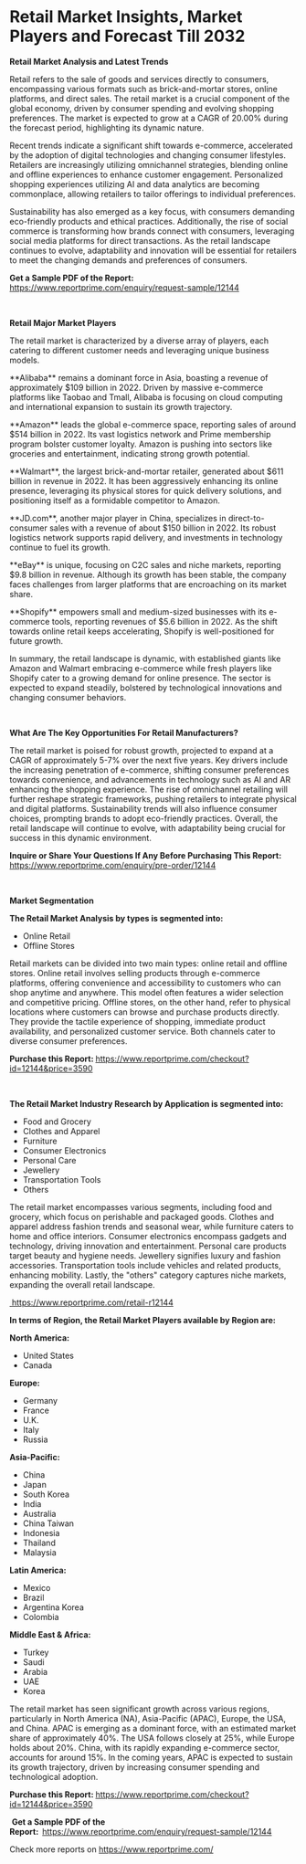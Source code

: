 <p><h1>Retail Market Insights, Market Players and Forecast Till 2032</h1></p><p><strong>Retail Market Analysis and Latest Trends</strong></p>
<p><p>Retail refers to the sale of goods and services directly to consumers, encompassing various formats such as brick-and-mortar stores, online platforms, and direct sales. The retail market is a crucial component of the global economy, driven by consumer spending and evolving shopping preferences. The market is expected to grow at a CAGR of 20.00% during the forecast period, highlighting its dynamic nature.</p><p>Recent trends indicate a significant shift towards e-commerce, accelerated by the adoption of digital technologies and changing consumer lifestyles. Retailers are increasingly utilizing omnichannel strategies, blending online and offline experiences to enhance customer engagement. Personalized shopping experiences utilizing AI and data analytics are becoming commonplace, allowing retailers to tailor offerings to individual preferences.</p><p>Sustainability has also emerged as a key focus, with consumers demanding eco-friendly products and ethical practices. Additionally, the rise of social commerce is transforming how brands connect with consumers, leveraging social media platforms for direct transactions. As the retail landscape continues to evolve, adaptability and innovation will be essential for retailers to meet the changing demands and preferences of consumers.</p></p>
<p><strong>Get a Sample PDF of the Report:&nbsp;</strong> <a href="https://www.reportprime.com/enquiry/request-sample/12144?utm_campaign=2744&utm_medium=2&utm_source=Github&utm_content=ia&utm_term=18032025&utm_id=retail">https://www.reportprime.com/enquiry/request-sample/12144</a></p>
<p>&nbsp;</p>
<p><strong>Retail Major Market Players</strong></p>
<p><p>The retail market is characterized by a diverse array of players, each catering to different customer needs and leveraging unique business models. </p><p>**Alibaba** remains a dominant force in Asia, boasting a revenue of approximately $109 billion in 2022. Driven by massive e-commerce platforms like Taobao and Tmall, Alibaba is focusing on cloud computing and international expansion to sustain its growth trajectory.</p><p>**Amazon** leads the global e-commerce space, reporting sales of around $514 billion in 2022. Its vast logistics network and Prime membership program bolster customer loyalty. Amazon is pushing into sectors like groceries and entertainment, indicating strong growth potential.</p><p>**Walmart**, the largest brick-and-mortar retailer, generated about $611 billion in revenue in 2022. It has been aggressively enhancing its online presence, leveraging its physical stores for quick delivery solutions, and positioning itself as a formidable competitor to Amazon.</p><p>**JD.com**, another major player in China, specializes in direct-to-consumer sales with a revenue of about $150 billion in 2022. Its robust logistics network supports rapid delivery, and investments in technology continue to fuel its growth.</p><p>**eBay** is unique, focusing on C2C sales and niche markets, reporting $9.8 billion in revenue. Although its growth has been stable, the company faces challenges from larger platforms that are encroaching on its market share.</p><p>**Shopify** empowers small and medium-sized businesses with its e-commerce tools, reporting revenues of $5.6 billion in 2022. As the shift towards online retail keeps accelerating, Shopify is well-positioned for future growth.</p><p>In summary, the retail landscape is dynamic, with established giants like Amazon and Walmart embracing e-commerce while fresh players like Shopify cater to a growing demand for online presence. The sector is expected to expand steadily, bolstered by technological innovations and changing consumer behaviors.</p></p>
<p>&nbsp;</p>
<p><strong>What Are The Key Opportunities For Retail Manufacturers?</strong></p>
<p><p>The retail market is poised for robust growth, projected to expand at a CAGR of approximately 5-7% over the next five years. Key drivers include the increasing penetration of e-commerce, shifting consumer preferences towards convenience, and advancements in technology such as AI and AR enhancing the shopping experience. The rise of omnichannel retailing will further reshape strategic frameworks, pushing retailers to integrate physical and digital platforms. Sustainability trends will also influence consumer choices, prompting brands to adopt eco-friendly practices. Overall, the retail landscape will continue to evolve, with adaptability being crucial for success in this dynamic environment.</p></p>
<p><strong>Inquire or Share Your Questions If Any Before Purchasing This Report:</strong> <a href="https://www.reportprime.com/enquiry/pre-order/12144?utm_campaign=2744&utm_medium=2&utm_source=Github&utm_content=ia&utm_term=18032025&utm_id=retail">https://www.reportprime.com/enquiry/pre-order/12144</a></p>
<p>&nbsp;</p>
<p><strong>Market Segmentation</strong></p>
<p><strong>The Retail Market Analysis by types is segmented into:</strong></p>
<p><ul><li>Online Retail</li><li>Offline Stores</li></ul></p>
<p><p>Retail markets can be divided into two main types: online retail and offline stores. Online retail involves selling products through e-commerce platforms, offering convenience and accessibility to customers who can shop anytime and anywhere. This model often features a wider selection and competitive pricing. Offline stores, on the other hand, refer to physical locations where customers can browse and purchase products directly. They provide the tactile experience of shopping, immediate product availability, and personalized customer service. Both channels cater to diverse consumer preferences.</p></p>
<p><strong>Purchase this Report:&nbsp;</strong><a href="https://www.reportprime.com/checkout?id=12144&price=3590&utm_campaign=2744&utm_medium=2&utm_source=Github&utm_content=ia&utm_term=18032025&utm_id=retail">https://www.reportprime.com/checkout?id=12144&price=3590</a></p>
<p>&nbsp;</p>
<p><strong>The Retail Market Industry Research by Application is segmented into:</strong></p>
<p><ul><li>Food and Grocery</li><li>Clothes and Apparel</li><li>Furniture</li><li>Consumer Electronics</li><li>Personal Care</li><li>Jewellery</li><li>Transportation Tools</li><li>Others</li></ul></p>
<p><p>The retail market encompasses various segments, including food and grocery, which focus on perishable and packaged goods. Clothes and apparel address fashion trends and seasonal wear, while furniture caters to home and office interiors. Consumer electronics encompass gadgets and technology, driving innovation and entertainment. Personal care products target beauty and hygiene needs. Jewellery signifies luxury and fashion accessories. Transportation tools include vehicles and related products, enhancing mobility. Lastly, the "others" category captures niche markets, expanding the overall retail landscape.</p></p>
<p><a href="https://www.reportprime.com/retail-r12144?utm_campaign=2744&utm_medium=2&utm_source=Github&utm_content=ia&utm_term=18032025&utm_id=retail">&nbsp;https://www.reportprime.com/retail-r12144</a></p>
<p><strong>In terms of Region, the Retail Market Players available by Region are:</strong></p>
<p>
    <p> <strong> North America: </strong>
        <ul>
            <li>United States</li>
            <li>Canada</li>
        </ul>
        </p> 
    <p> <strong> Europe: </strong>
        <ul>
            <li>Germany</li>
            <li>France</li>
            <li>U.K.</li>
            <li>Italy</li>
            <li>Russia</li>
        </ul>
        </p> 
    <p> <strong> Asia-Pacific: </strong>
        <ul>
            <li>China</li>
            <li>Japan</li>
            <li>South Korea</li>
            <li>India</li>
            <li>Australia</li>
            <li>China Taiwan</li>
            <li>Indonesia</li>
            <li>Thailand</li>
            <li>Malaysia</li>
        </ul>
        </p> 
    <p> <strong> Latin America: </strong>
        <ul>
            <li>Mexico</li>
            <li>Brazil</li>
            <li>Argentina Korea</li>
            <li>Colombia</li>
        </ul>
        </p> 
    <p> <strong> Middle East & Africa: </strong>
        <ul>
            <li>Turkey</li>
            <li>Saudi</li>
            <li>Arabia</li>
            <li>UAE</li>
            <li>Korea</li>
        </ul>
    </p>
    </p>
<p><p>The retail market has seen significant growth across various regions, particularly in North America (NA), Asia-Pacific (APAC), Europe, the USA, and China. APAC is emerging as a dominant force, with an estimated market share of approximately 40%. The USA follows closely at 25%, while Europe holds about 20%. China, with its rapidly expanding e-commerce sector, accounts for around 15%. In the coming years, APAC is expected to sustain its growth trajectory, driven by increasing consumer spending and technological adoption.</p></p>
<p><strong>Purchase this Report: </strong><a href="https://www.reportprime.com/checkout?id=12144&price=3590&utm_campaign=2744&utm_medium=2&utm_source=Github&utm_content=ia&utm_term=18032025&utm_id=retail">https://www.reportprime.com/checkout?id=12144&price=3590</a></p>
<p>&nbsp;<strong>Get a Sample PDF of the Report:&nbsp;&nbsp;</strong><a href="https://www.reportprime.com/enquiry/request-sample/12144?utm_campaign=2744&utm_medium=2&utm_source=Github&utm_content=ia&utm_term=18032025&utm_id=retail">https://www.reportprime.com/enquiry/request-sample/12144</a></p>
<p><strong></strong></p>
<p>Check more reports on <a href="https://www.reportprime.com/?utm_campaign=2744&utm_medium=2&utm_source=Github&utm_content=ia&utm_term=18032025&utm_id=retail">https://www.reportprime.com/</a></p>